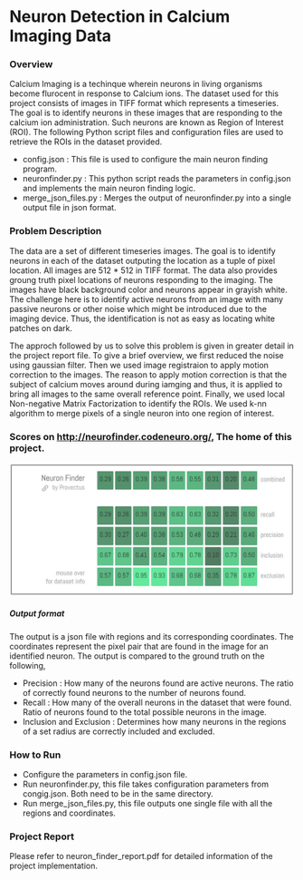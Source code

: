 # Neuron Detection in Calcium Imaging Data
### Overview
Calcium Imaging is a techinque wherein neurons in living organisms become flurocent in response to Calcium ions. The dataset used for this project consists of images in TIFF format which represents a timeseries. The goal is to identify neurons in these images that are responding to the calcium ion administration. Such neurons are known as Region of Interest (ROI).
The following Python script files and configuration files are used to retrieve the ROIs in the dataset provided.
- config.json : This file is used to configure the main neuron finding program.
- neuronfinder.py : This python script reads the parameters in config.json and implements the main neuron finding logic.
- merge_json_files.py : Merges the output of neuronfinder.py into a single output file in json format.

### Problem Description
The data are a set of different timeseries images. The goal is to identify neurons in each of the dataset outputing the location as a tuple of pixel location. All images are 512 * 512 in TIFF format. The data also provides groung truth pixel locations of neurons responding to the imaging. The images have black background color and neurons appear in grayish white. The challenge here is to identify active neurons from an image with many passive neurons or other noise which might be introduced due to the imaging device. Thus, the identification is not as easy as locating white patches on dark.

The approch followed by us to solve this problem is given in greater detail in the project report file. To give a brief overview, we first reduced the noise using gaussian filter. Then we used image registraion to apply motion correction to the images. The reason to apply motion correction is that the subject of calcium moves around during iamging and thus, it is applied to bring all images to the same overall reference point. Finally, we used local Non-negative Matrix Factorization to identify the ROIs. We used k-nn algorithm to merge pixels of a single neuron into one region of interest.

### Scores on http://neurofinder.codeneuro.org/, The home of this project.

![Scores](scores.jpg "scores on http://neurofinder.codeneuro.org/")

##### Output format
The output is a json file with regions and its corresponding coordinates. The coordinates represent the pixel pair that are found in the image for an identified neuron. The output is compared to the ground truth on the following,
- Precision : How many of the neurons found are active neurons. The ratio of correctly found neurons to the number of neurons found.
- Recall : How many of the overall neurons in the dataset that were found. Ratio of neurons found to the total possible neurons in the image.
- Inclusion and Exclusion : Determines how many neurons in the regions of a set radius are correctly included and excluded.

### How to Run
- Configure the parameters in config.json file.
- Run neuronfinder.py, this file takes configuration parameters from congig.json. Both need to be in the same directory.
- Run merge_json_files.py, this file outputs one single file with all the regions and coordinates.

### Project Report
Please refer to neuron_finder_report.pdf for detailed information of the project implementation.
